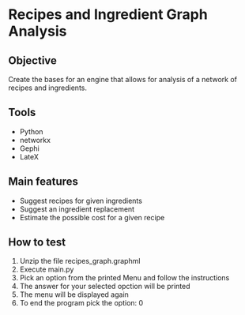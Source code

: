 # Recipes and Ingredient Graph Analysis

## Objective

Create the bases for an engine that allows for analysis of a network of recipes and ingredients.

## Tools

* Python
* networkx
* Gephi
* LateX

## Main features

* Suggest recipes for given ingredients
* Suggest an ingredient replacement
* Estimate the possible cost for a given recipe

## How to test

1. Unzip the file recipes_graph.graphml
2. Execute main.py
3. Pick an option from the printed Menu and follow the instructions
4. The answer for your selected opction will be printed
5. The menu will be displayed again
6. To end the program pick the option: 0
